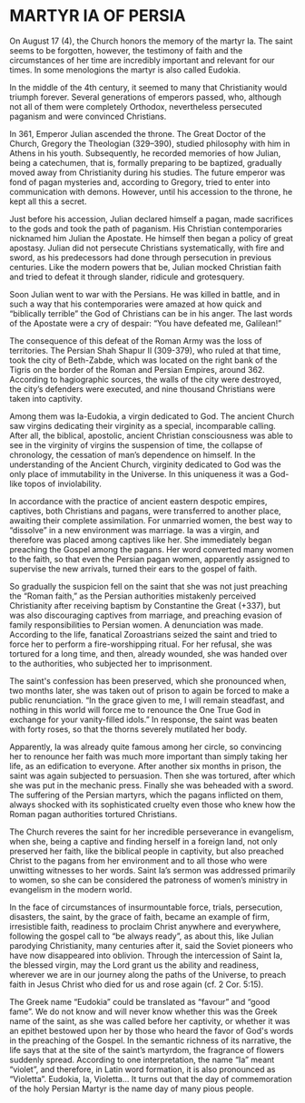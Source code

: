 # MARTYR IA OF PERSIA

On August 17 (4), the Church honors the memory of the martyr Ia. The saint seems to be forgotten, however, the testimony of faith and the circumstances of her time are incredibly important and relevant for our times. In some menologions the martyr is also called Eudokia.

In the middle of the 4th century, it seemed to many that Christianity would triumph forever. Several generations of emperors passed, who, although not all of them were completely Orthodox, nevertheless persecuted paganism and were convinced Christians.

In 361, Emperor Julian ascended the throne. The Great Doctor of the Church, Gregory the Theologian (329–390), studied philosophy with him in Athens in his youth. Subsequently, he recorded memories of how Julian, being a catechumen, that is, formally preparing to be baptized, gradually moved away from Christianity during his studies. The future emperor was fond of pagan mysteries and, according to Gregory, tried to enter into communication with demons. However, until his accession to the throne, he kept all this a secret.

Just before his accession, Julian declared himself a pagan, made sacrifices to the gods and took the path of paganism. His Christian contemporaries nicknamed him Julian the Apostate. He himself then began a policy of great apostasy. Julian did not persecute Christians systematically, with fire and sword, as his predecessors had done through persecution in previous centuries. Like the modern powers that be, Julian mocked Christian faith and tried to defeat it through slander, ridicule and grotesquery.

Soon Julian went to war with the Persians. He was killed in battle, and in such a way that his contemporaries were amazed at how quick and “biblically terrible” the God of Christians can be in his anger. The last words of the Apostate were a cry of despair: “You have defeated me, Galilean!”

The consequence of this defeat of the Roman Army was the loss of territories. The Persian Shah Shapur II (309-379), who ruled at that time, took the city of Beth-Zabde, which was located on the right bank of the Tigris on the border of the Roman and Persian Empires, around 362. According to hagiographic sources, the walls of the city were destroyed, the city’s defenders were executed, and nine thousand Christians were taken into captivity.

Among them was Ia-Eudokia, a virgin dedicated to God. The ancient Church saw virgins dedicating their virginity as a special, incomparable calling. After all, the biblical, apostolic, ancient Christian consciousness was able to see in the virginity of virgins the suspension of time, the collapse of chronology, the cessation of man’s dependence on himself. In the understanding of the Ancient Church, virginity dedicated to God was the only place of immutability in the Universe. In this uniqueness it was a God-like topos of inviolability.

In accordance with the practice of ancient eastern despotic empires, captives, both Christians and pagans, were transferred to another place, awaiting their complete assimilation. For unmarried women, the best way to “dissolve” in a new environment was marriage. Ia was a virgin, and therefore was placed among captives like her. She immediately began preaching the Gospel among the pagans. Her word converted many women to the faith, so that even the Persian pagan women, apparently assigned to supervise the new arrivals, turned their ears to the gospel of faith.

So gradually the suspicion fell on the saint that she was not just preaching the “Roman faith,” as the Persian authorities mistakenly perceived Christianity after receiving baptism by Constantine the Great (+337), but was also discouraging captives from marriage, and preaching evasion of family responsibilities to Persian women. A denunciation was made. According to the life, fanatical Zoroastrians seized the saint and tried to force her to perform a fire-worshipping ritual. For her refusal, she was tortured for a long time, and then, already wounded, she was handed over to the authorities, who subjected her to imprisonment.

The saint's confession has been preserved, which she pronounced when, two months later, she was taken out of prison to again be forced to make a public renunciation. “In the grace given to me, I will remain steadfast, and nothing in this world will force me to renounce the One True God in exchange for your vanity-filled idols.” In response, the saint was beaten with forty roses, so that the thorns severely mutilated her body.

Apparently, Ia was already quite famous among her circle, so convincing her to renounce her faith was much more important than simply taking her life, as an edification to everyone. After another six months in prison, the saint was again subjected to persuasion. Then she was tortured, after which she was put in the mechanic press. Finally she was beheaded with a sword. The suffering of the Persian martyrs, which the pagans inflicted on them, always shocked with its sophisticated cruelty even those who knew how the Roman pagan authorities tortured Christians.

The Church reveres the saint for her incredible perseverance in evangelism, when she, being a captive and finding herself in a foreign land, not only preserved her faith, like the biblical people in captivity, but also preached Christ to the pagans from her environment and to all those who were unwitting witnesses to her words. Saint Ia’s sermon was addressed primarily to women, so she can be considered the patroness of women’s ministry in evangelism in the modern world.

In the face of circumstances of insurmountable force, trials, persecution, disasters, the saint, by the grace of faith, became an example of firm, irresistible faith, readiness to proclaim Christ anywhere and everywhere, following the gospel call to “be always ready”, as about this, like Julian parodying Christianity, many centuries after it, said the Soviet pioneers who have now disappeared into oblivion. Through the intercession of Saint Ia, the blessed virgin, may the Lord grant us the ability and readiness, wherever we are in our journey along the paths of the Universe, to preach faith in Jesus Christ who died for us and rose again (cf. 2 Cor. 5:15).

The Greek name “Eudokia” could be translated as “favour” and “good fame”. We do not know and will never know whether this was the Greek name of the saint, as she was called before her captivity, or whether it was an epithet bestowed upon her by those who heard the favor of God's words in the preaching of the Gospel. In the semantic richness of its narrative, the life says that at the site of the saint’s martyrdom, the fragrance of flowers suddenly spread. According to one interpretation, the name “Ia” meant “violet”, and therefore, in Latin word formation, it is also pronounced as “Violetta”. Eudokia, Ia, Violetta... It turns out that the day of commemoration of the holy Persian Martyr is the name day of many pious people.
